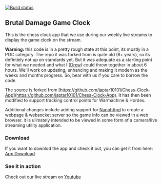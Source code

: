 [![Build status](https://build.appcenter.ms/v0.1/apps/1d14d39d-eea2-4fa6-a3fb-f6705c8097bb/branches/master/badge)](https://appcenter.ms)

## Brutal Damage Game Clock

This is the chess clock app that we use during our weekly live streams to display the game clock on the stream.

<b>Warning:</b> this code is in a pretty rough state at this point, its mostly in a POC category. The repo it was forked from is quite old (8+ years), so its defintiely not up on standards yet. But it was adequate as a starting point for what we needed and what I ([Drew](https://github.com/keannan5390)) could throw together in about 6 hours. We'll work on updating, enhancing and making it modern as the weeks and months progress. So, bear with us if you care to borrow the code.

The source is forked from [https://github.com/japtar10101/Chess-Clock-App](https://github.com/japtar10101/Chess-Clock-App). It has then been modified to support tracking control points for Warmachine & Hordes.

Additional changes include adding support for [Nanohttpd](https://github.com/NanoHttpd/nanohttpd) to create a webpage & websocket server so the game info can be viewed in a web browser. it is ulimately intended to be viewed in some form of a camera/live streaming utility application.

### Download
If you want to downlod the app and check it out, you can get it from here:
[App Download](https://install.appcenter.ms/orgs/brutaldamage/apps/game-clock/distribution_groups/public-download)


### See it in action
Check out our live stream on [Youtube](https://www.youtube.com/c/brutaldamage/live)
